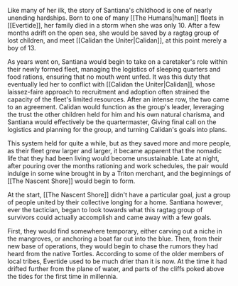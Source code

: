 Like many of her ilk, the story of Santiana's childhood is one of nearly unending hardships. Born to one of many [[The Humans|human]] fleets in [[Evertide]], her family died in a storm when she was only 10. After a few months adrift on the open sea, she would be saved by a ragtag group of lost children, and meet [[Calidan the Uniter|Calidan]], at this point merely a boy of 13. 

As years went on, Santiana would begin to take on a caretaker's role within their newly formed fleet, managing the logistics of sleeping quarters and food rations, ensuring that no mouth went unfed. It was this duty that eventually led her to conflict with [[Calidan the Uniter|Calidan]], whose laissez-faire approach to recruitment and adoption often strained the capacity of the fleet's limited resources. After an intense row, the two came to an agreement.  Calidan would function as the group's leader, leveraging the trust the other children held for him and his own natural charisma, and Santiana would effectively be the quartermaster, Giving final call on the logistics and planning for the group, and turning Calidan's goals into plans.

This system held for quite a while, but as they saved more and more people, as their fleet grew larger and larger, it became apparent that the nomadic life that they had been living would become unsustainable. Late at night, after pouring over the months rationing and work schedules, the pair would indulge in some wine brought in by a Triton merchant, and the beginnings of [[The Nascent Shore]] would begin to form.

At the start, [[The Nascent Shore]] didn't have a particular goal, just a group of people united by their collective longing for a home. Santiana however, ever the tactician, began to look towards what this ragtag group of survivors could actually accomplish and came away with a few goals.

First, they would find somewhere temporary, either carving out a niche in the mangroves, or anchoring a boat far out into the blue. Then, from their new base of operations, they would begin to chase the rumors they had heard from the native Tortles. According to some of the older members of local tribes, Evertide used to be much drier than it is now. At the time it had drifted further from the plane of water, and parts of the cliffs poked above the tides for the first time in millennia. 